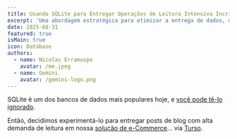 ```yaml
---
title: Usando SQLite para Entregar Operações de Leitura Intensiva Incrivelmente Rápidas
excerpt: 'Uma abordagem estratégica para otimizar a entrega de dados, melhorar o desempenho e reduzir significativamente os custos de nuvem para conteúdo popular.'
date: 2025-08-31
featured: true
isMain: true
icon: Database
authors:
  - name: Nicolas Erramuspe
    avatar: /me.jpeg
  - name: Gemini
    avatar: /gemini-logo.png
---
```


SQLite é um dos bancos de dados mais populares hoje, e [você pode tê-lo ignorado](https://www.youtube.com/watch?v=qf0GqRz-c74).

Então, decidimos experimentá-lo para entregar posts de blog com alta demanda de leitura em nossa [solução de e-Commerce](https://www.futurewise.lat/store)... via [Turso](https://turso.tech/).
